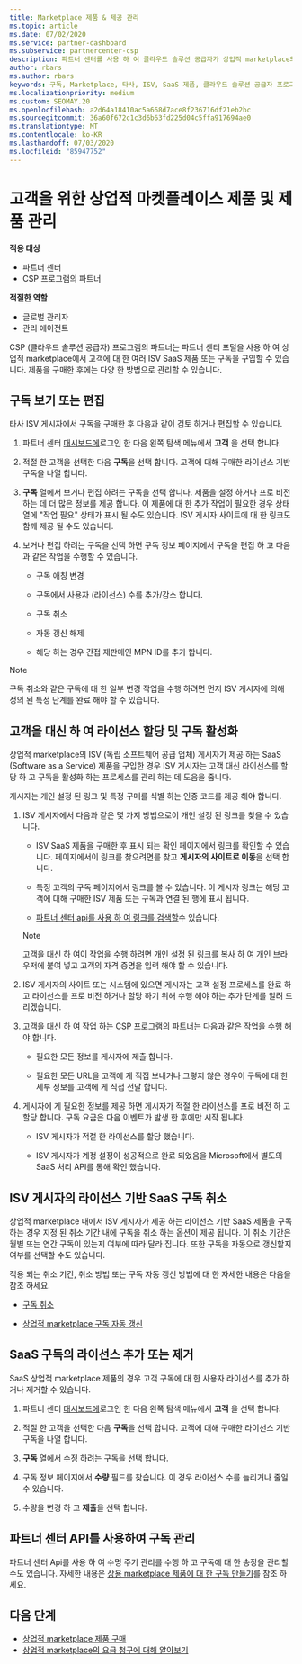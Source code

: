 ```yaml
---
title: Marketplace 제품 & 제공 관리
ms.topic: article
ms.date: 07/02/2020
ms.service: partner-dashboard
ms.subservice: partnercenter-csp
description: 파트너 센터를 사용 하 여 클라우드 솔루션 공급자가 상업적 marketplace의 고객을 위해 구매한 타사 ISV 제품을 관리 하는 방법을 알아봅니다.
author: rbars
ms.author: rbars
keywords: 구독, Marketplace, 타사, ISV, SaaS 제품, 클라우드 솔루션 공급자 프로그램, 제품 관리, 구독 관리, 구독 관리, 구독 취소, 자동 갱신 해제, 간접 재판매인 MPN ID
ms.localizationpriority: medium
ms.custom: SEOMAY.20
ms.openlocfilehash: a2d64a18410ac5a668d7ace8f236716df21eb2bc
ms.sourcegitcommit: 36a60f672c1c3d6b63fd225d04c5ffa917694ae0
ms.translationtype: MT
ms.contentlocale: ko-KR
ms.lasthandoff: 07/03/2020
ms.locfileid: "85947752"
---
```

# <a name="manage-commercial-marketplace-products-and-offers-for-your-customers"></a>고객을 위한 상업적 마켓플레이스 제품 및 제품 관리

**적용 대상**

- 파트너 센터
- CSP 프로그램의 파트너

**적절한 역할**

- 글로벌 관리자
- 관리 에이전트

CSP (클라우드 솔루션 공급자) 프로그램의 파트너는 파트너 센터 포털을 사용 하 여 상업적 marketplace에서 고객에 대 한 여러 ISV SaaS 제품 또는 구독을 구입할 수 있습니다. 제품을 구매한 후에는 다양 한 방법으로 관리할 수 있습니다.

## <a name="view-or-edit-a-subscription"></a>구독 보기 또는 편집

타사 ISV 게시자에서 구독을 구매한 후 다음과 같이 검토 하거나 편집할 수 있습니다.

1. 파트너 센터 [대시보드에](https://partner.microsoft.com/dashboard)로그인 한 다음 왼쪽 탐색 메뉴에서 **고객** 을 선택 합니다.

2. 적절 한 고객을 선택한 다음 **구독**을 선택 합니다. 고객에 대해 구매한 라이선스 기반 구독을 나열 합니다.

3. **구독** 열에서 보거나 편집 하려는 구독을 선택 합니다. 제품을 설정 하거나 프로 비전 하는 데 더 많은 정보를 제공 합니다. 이 제품에 대 한 추가 작업이 필요한 경우 상태 열에 "작업 필요" 상태가 표시 될 수도 있습니다. ISV 게시자 사이트에 대 한 링크도 함께 제공 될 수도 있습니다.

4. 보거나 편집 하려는 구독을 선택 하면 구독 정보 페이지에서 구독을 편집 하 고 다음과 같은 작업을 수행할 수 있습니다.

    - 구독 애칭 변경

    - 구독에서 사용자 (라이선스) 수를 추가/감소 합니다.

    - 구독 취소

    - 자동 갱신 해제

    - 해당 하는 경우 간접 재판매인 MPN ID를 추가 합니다.

> [!NOTE]
> 구독 취소와 같은 구독에 대 한 일부 변경 작업을 수행 하려면 먼저 ISV 게시자에 의해 정의 된 특정 단계를 완료 해야 할 수 있습니다.

## <a name="assign-licenses-and-activate-a-subscription-on-behalf-of-a-customer"></a>고객을 대신 하 여 라이선스 할당 및 구독 활성화

상업적 marketplace의 ISV (독립 소프트웨어 공급 업체) 게시자가 제공 하는 SaaS (Software as a Service) 제품을 구입한 경우 ISV 게시자는 고객 대신 라이선스를 할당 하 고 구독을 활성화 하는 프로세스를 관리 하는 데 도움을 줍니다.

게시자는 개인 설정 된 링크 및 특정 구매를 식별 하는 인증 코드를 제공 해야 합니다.

1. ISV 게시자에서 다음과 같은 몇 가지 방법으로이 개인 설정 된 링크를 찾을 수 있습니다.

   - ISV SaaS 제품을 구매한 후 표시 되는 확인 페이지에서 링크를 확인할 수 있습니다. 페이지에서이 링크를 찾으려면를 찾고 **게시자의 사이트로 이동**을 선택 합니다.

   - 특정 고객의 구독 페이지에서 링크를 볼 수 있습니다. 이 게시자 링크는 해당 고객에 대해 구매한 ISV 제품 또는 구독과 연결 된 행에 표시 됩니다.

   - [파트너 센터 api를 사용 하 여 링크를 검색할](https://docs.microsoft.com/partner-center/develop/get-activation-link-by-order-line-item)수 있습니다.

   > [!NOTE]
   > 고객을 대신 하 여이 작업을 수행 하려면 개인 설정 된 링크를 복사 하 여 개인 브라우저에 붙여 넣고 고객의 자격 증명을 입력 해야 할 수 있습니다.

2. ISV 게시자의 사이트 또는 시스템에 있으면 게시자는 고객 설정 프로세스를 완료 하 고 라이선스를 프로 비전 하거나 할당 하기 위해 수행 해야 하는 추가 단계를 알려 드리겠습니다.

3. 고객을 대신 하 여 작업 하는 CSP 프로그램의 파트너는 다음과 같은 작업을 수행 해야 합니다.

    - 필요한 모든 정보를 게시자에 제출 합니다.

    - 필요한 모든 URL을 고객에 게 직접 보내거나 그렇지 않은 경우이 구독에 대 한 세부 정보를 고객에 게 직접 전달 합니다.

4. 게시자에 게 필요한 정보를 제공 하면 게시자가 적절 한 라이선스를 프로 비전 하 고 할당 합니다. 구독 요금은 다음 이벤트가 발생 한 후에만 시작 됩니다.

    - ISV 게시자가 적절 한 라이선스를 할당 했습니다.

    - ISV 게시자가 계정 설정이 성공적으로 완료 되었음을 Microsoft에서 별도의 SaaS 처리 API를 통해 확인 했습니다.

## <a name="cancel-a-license-based-saas-subscription-from-an-isv-publisher"></a>ISV 게시자의 라이선스 기반 SaaS 구독 취소

상업적 marketplace 내에서 ISV 게시자가 제공 하는 라이선스 기반 SaaS 제품을 구독 하는 경우 지정 된 취소 기간 내에 구독을 취소 하는 옵션이 제공 됩니다. 이 취소 기간은 월별 또는 연간 구독이 있는지 여부에 따라 달라 집니다. 또한 구독을 자동으로 갱신할지 여부를 선택할 수도 있습니다.

적용 되는 취소 기간, 취소 방법 또는 구독 자동 갱신 방법에 대 한 자세한 내용은 다음을 참조 하세요.

- [구독 취소](create-a-new-subscription.md#cancel-a-subscription)

- [상업적 marketplace 구독 자동 갱신](create-a-new-subscription.md#choose-whether-to-automatically-renew-a-commercial-marketplace-subscription)

## <a name="add-or-remove-licenses-for-a-saas-subscription"></a>SaaS 구독의 라이선스 추가 또는 제거

SaaS 상업적 marketplace 제품의 경우 고객 구독에 대 한 사용자 라이선스를 추가 하거나 제거할 수 있습니다.

1. 파트너 센터 [대시보드에](https://partner.microsoft.com/dashboard)로그인 한 다음 왼쪽 탐색 메뉴에서 **고객** 을 선택 합니다.

2. 적절 한 고객을 선택한 다음 **구독**을 선택 합니다. 고객에 대해 구매한 라이선스 기반 구독을 나열 합니다.

3. **구독** 열에서 수정 하려는 구독을 선택 합니다.

4. 구독 정보 페이지에서 **수량** 필드를 찾습니다. 이 경우 라이선스 수를 늘리거나 줄일 수 있습니다.

5. 수량을 변경 하 고 **제출**을 선택 합니다.

## <a name="manage-subscriptions-using-partner-center-apis"></a>파트너 센터 API를 사용하여 구독 관리

파트너 센터 Api를 사용 하 여 수명 주기 관리를 수행 하 고 구독에 대 한 송장을 관리할 수도 있습니다. 자세한 내용은 [상용 marketplace 제품에 대 한 구독 만들기](https://docs.microsoft.com/partner-center/develop/create-subscription-azure-marketplace-products)를 참조 하세요.

## <a name="next-steps"></a>다음 단계

- [상업적 marketplace 제품 구매](csp-commercial-marketplace-purchase.md)
- [상업적 marketplace의 요금 청구에 대해 알아보기](csp-commercial-marketplace-billing.md)